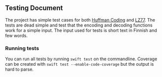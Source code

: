 ## Testing Document

The project has simple test cases for both [Huffman Coding](../Sources/tiralabraTests/huffmanTests.swift) and [LZ77](../Sources/tiralabraTests/lz77Tests.swift). The tests are dead simple and test that the encoding and decoding functions work for a simple input. The input used for tests is short text in Finnish and few words.

### Running tests

You can run all tests by running `swift test` on the commandline. Coverage can be created with `swift test --enable-code-coverage` but the output is hard to parse.
